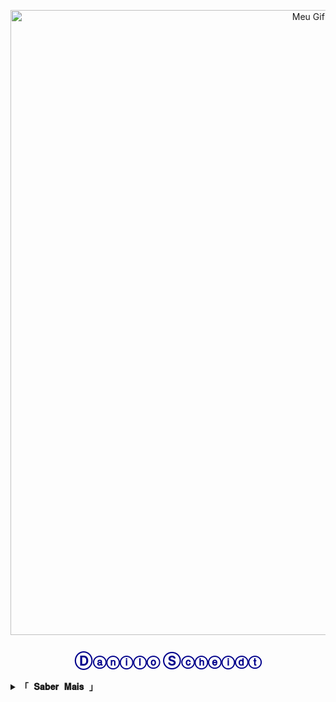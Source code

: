 <p align="center">
  <img src="https://media.tenor.com/nTUpRvbQ_eIAAAAM/tower-of-god-kami-no-tou.gif" width="1000" alt="Meu Gif Animado">
</p>

<h2 align="center" style="color: darkblue;">Ⓓⓐⓝⓘⓛⓞ Ⓢⓒⓗⓔⓘⓓⓣ</h2>

<details>
  <summary><b><samp>「 𝐒𝐚𝐛𝐞𝐫 𝐌𝐚𝐢𝐬 」</samp></b></summary>

  <br>

<h2 align="center" style="color: darkgreen;">
  🎓 UFPB 💻 e UNICSUL 🧪, minha paixão!
</h2>

<p style="color: gray;">
  💻 Tecnologia e programação | 🌱 Curioso por ciência, saúde e inovação. <br>

  📚 O aprendizado é contínuo e a evolução constante.
A mudança é natural e a reinvenção permanente.
</p>

| Meus aspectos  | Nível | Observação                           |
|----------------|--------------|--------------------------------------|
| Mutável        | 2.1            | Deixando de só tentar                |
| Conhecimento   | 3.0            | Tenho muito a aprender               |
| Comunicação    | 1.2            | Expressividade bem abaixo do normal  |
| Resiliência    | 6.2            | Ainda não sou bom                    |
| Criatividade   | 4.0            | Ideias com pouca clareza             |


</details>


